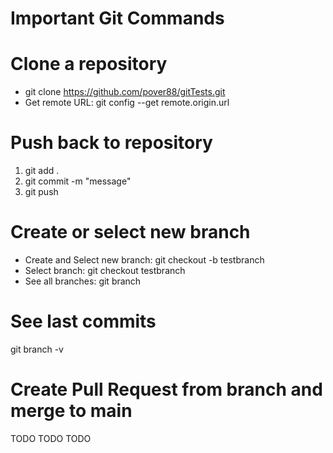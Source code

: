 # Important Git Commands

# Clone a repository
* git clone https://github.com/pover88/gitTests.git
* Get remote URL: git config --get remote.origin.url


# Push back to repository
1. git add .
2. git commit -m "message"
3. git push

# Create or select new branch
* Create and Select new branch: git checkout -b testbranch
* Select branch: git checkout testbranch
* See all branches: git branch

# See last commits
git branch -v

# Create Pull Request from branch and merge to main
TODO TODO TODO